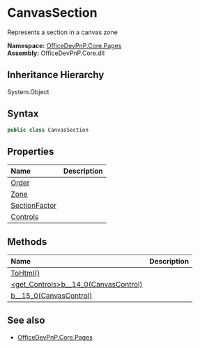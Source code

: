 # CanvasSection
Represents a section in a canvas zone  

**Namespace:** [OfficeDevPnP.Core.Pages](OfficeDevPnP.Core.Pages.md)  
**Assembly:** OfficeDevPnP.Core.dll  
## Inheritance Hierarchy
System.Object  
## Syntax
```C#
public class CanvasSection
```
## Properties
|**Name**|**Description**|
|:-----|:-----|
| [Order](OfficeDevPnP.Core.Pages.CanvasSection.Order.md) | 
| [Zone](OfficeDevPnP.Core.Pages.CanvasSection.Zone.md) | 
| [SectionFactor](OfficeDevPnP.Core.Pages.CanvasSection.SectionFactor.md) | 
| [Controls](OfficeDevPnP.Core.Pages.CanvasSection.Controls.md) | 
## Methods
|**Name**|**Description**|
|:-----|:-----|
| [ToHtml()](OfficeDevPnP.Core.Pages.CanvasSection.7C2B006F.md) | 
| [<get_Controls>b__14_0(CanvasControl)](OfficeDevPnP.Core.Pages.CanvasSection.50B75145.md) | 
| [<ToHtml>b__15_0(CanvasControl)](OfficeDevPnP.Core.Pages.CanvasSection.182F3410.md) | 
## See also
- [OfficeDevPnP.Core.Pages](OfficeDevPnP.Core.Pages.md)

